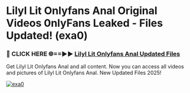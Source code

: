# Lilyl Lit Onlyfans Anal Original Videos 0nlyFans Leaked - Files Updated! (exa0)

<h3>🔴 CLICK HERE 🌐==►► <a href="https://tinyurl.com/x26r9saj" rel="nofollow">Lilyl Lit Onlyfans Anal Updated Files</a></h3>

Get Lilyl Lit Onlyfans Anal and all content. Now you can access all videos and pictures of Lilyl Lit Onlyfans Anal. New Updated Files 2025!

[![exa0](https://i.imgur.com/LkgZPqh.gif)](https://tinyurl.com/x26r9saj)
